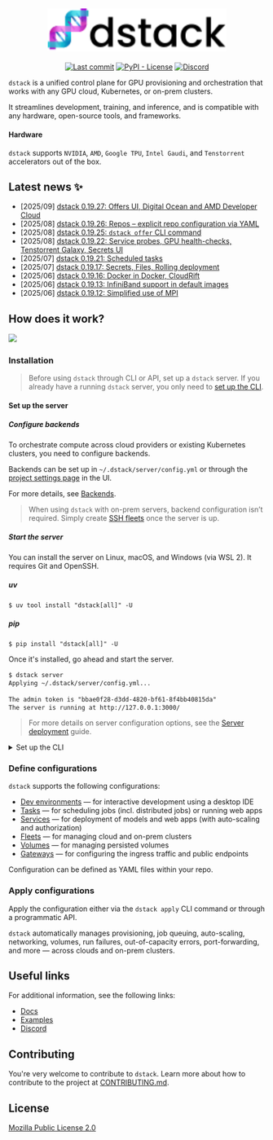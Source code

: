 <div style="text-align: center;">
<h2>
  <a target="_blank" href="https://dstack.ai">
    <picture>
      <source media="(prefers-color-scheme: dark)" srcset="https://raw.githubusercontent.com/dstackai/dstack/master/docs/assets/images/dstack-logo-dark.svg"/>
      <img alt="dstack" src="https://raw.githubusercontent.com/dstackai/dstack/master/docs/assets/images/dstack-logo.svg" width="350px"/>
    </picture>
  </a>
</h2>

[![Last commit](https://img.shields.io/github/last-commit/dstackai/dstack?style=flat-square)](https://github.com/dstackai/dstack/commits/)
[![PyPI - License](https://img.shields.io/pypi/l/dstack?style=flat-square&color=blue)](https://github.com/dstackai/dstack/blob/master/LICENSE.md)
[![Discord](https://img.shields.io/discord/1106906313969123368?style=flat-square)](https://discord.gg/u8SmfwPpMd)

</div>

`dstack` is a unified control plane for GPU provisioning and orchestration that works with any GPU cloud, Kubernetes, or on-prem clusters. 

It streamlines development, training, and inference, and is compatible with any hardware, open-source tools, and frameworks.

#### Hardware

`dstack` supports `NVIDIA`, `AMD`, `Google TPU`, `Intel Gaudi`, and `Tenstorrent` accelerators out of the box.

## Latest news ✨
- [2025/09] [dstack 0.19.27: Offers UI, Digital Ocean and AMD Developer Cloud](https://github.com/dstackai/dstack/releases/tag/0.19.27)
- [2025/08] [dstack 0.19.26: Repos – explicit repo configuration via YAML](https://github.com/dstackai/dstack/releases/tag/0.19.26)
- [2025/08] [dstack 0.19.25: `dstack offer` CLI command](https://github.com/dstackai/dstack/releases/tag/0.19.25)
- [2025/08] [dstack 0.19.22: Service probes, GPU health-checks, Tenstorrent Galaxy, Secrets UI](https://github.com/dstackai/dstack/releases/tag/0.19.22)
- [2025/07] [dstack 0.19.21: Scheduled tasks](https://github.com/dstackai/dstack/releases/tag/0.19.21)
- [2025/07] [dstack 0.19.17: Secrets, Files, Rolling deployment](https://github.com/dstackai/dstack/releases/tag/0.19.17)
- [2025/06] [dstack 0.19.16: Docker in Docker, CloudRift](https://github.com/dstackai/dstack/releases/tag/0.19.16)
- [2025/06] [dstack 0.19.13: InfiniBand support in default images](https://github.com/dstackai/dstack/releases/tag/0.19.13)
- [2025/06] [dstack 0.19.12: Simplified use of MPI](https://github.com/dstackai/dstack/releases/tag/0.19.12)

## How does it work?

<picture>
  <source media="(prefers-color-scheme: dark)" srcset="https://dstack.ai/static-assets/static-assets/images/dstack-architecture-diagram-v11-dark.svg"/>
  <img src="https://dstack.ai/static-assets/static-assets/images/dstack-architecture-diagram-v11.svg" width="750" />
</picture>

### Installation

> Before using `dstack` through CLI or API, set up a `dstack` server. If you already have a running `dstack` server, you only need to [set up the CLI](#set-up-the-cli).

#### Set up the server

##### Configure backends

To orchestrate compute across cloud providers or existing Kubernetes clusters, you need to configure backends.

Backends can be set up in `~/.dstack/server/config.yml` or through the [project settings page](../concepts/projects.md#backends) in the UI.

For more details, see [Backends](../concepts/backends.md).

> When using `dstack` with on-prem servers, backend configuration isn’t required. Simply create [SSH fleets](../concepts/fleets.md#ssh) once the server is up.

##### Start the server

You can install the server on Linux, macOS, and Windows (via WSL 2). It requires Git and
OpenSSH.

##### uv

```shell
$ uv tool install "dstack[all]" -U
```

##### pip

```shell
$ pip install "dstack[all]" -U
```

Once it's installed, go ahead and start the server.

```shell
$ dstack server
Applying ~/.dstack/server/config.yml...

The admin token is "bbae0f28-d3dd-4820-bf61-8f4bb40815da"
The server is running at http://127.0.0.1:3000/
```

> For more details on server configuration options, see the
[Server deployment](https://dstack.ai/docs/guides/server-deployment) guide.


<details><summary>Set up the CLI</summary>

#### Set up the CLI

Once the server is up, you can access it via the `dstack` CLI. 

The CLI can be installed on Linux, macOS, and Windows. It requires Git and OpenSSH.

##### uv

```shell
$ uv tool install dstack -U
```

##### pip

```shell
$ pip install dstack -U
```

To point the CLI to the `dstack` server, configure it
with the server address, user token, and project name:

```shell
$ dstack project add \
    --name main \
    --url http://127.0.0.1:3000 \
    --token bbae0f28-d3dd-4820-bf61-8f4bb40815da
    
Configuration is updated at ~/.dstack/config.yml
```

</details>

### Define configurations

`dstack` supports the following configurations:
   
* [Dev environments](https://dstack.ai/docs/dev-environments) &mdash; for interactive development using a desktop IDE
* [Tasks](https://dstack.ai/docs/tasks) &mdash; for scheduling jobs (incl. distributed jobs) or running web apps
* [Services](https://dstack.ai/docs/services) &mdash; for deployment of models and web apps (with auto-scaling and authorization)
* [Fleets](https://dstack.ai/docs/fleets) &mdash; for managing cloud and on-prem clusters
* [Volumes](https://dstack.ai/docs/concepts/volumes) &mdash; for managing persisted volumes
* [Gateways](https://dstack.ai/docs/concepts/gateways) &mdash; for configuring the ingress traffic and public endpoints

Configuration can be defined as YAML files within your repo.

### Apply configurations

Apply the configuration either via the `dstack apply` CLI command or through a programmatic API.

`dstack` automatically manages provisioning, job queuing, auto-scaling, networking, volumes, run failures,
out-of-capacity errors, port-forwarding, and more &mdash; across clouds and on-prem clusters.

## Useful links

For additional information, see the following links:

* [Docs](https://dstack.ai/docs)
* [Examples](https://dstack.ai/examples)
* [Discord](https://discord.gg/u8SmfwPpMd)

## Contributing

You're very welcome to contribute to `dstack`. 
Learn more about how to contribute to the project at [CONTRIBUTING.md](CONTRIBUTING.md).

## License

[Mozilla Public License 2.0](LICENSE.md)
